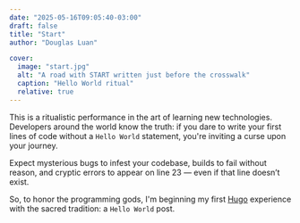 ```yaml
---
date: "2025-05-16T09:05:40-03:00"
draft: false
title: "Start"
author: "Douglas Luan"

cover:
  image: "start.jpg"
  alt: "A road with START written just before the crosswalk"
  caption: "Hello World ritual"
  relative: true
---
```


This is a ritualistic performance in the art of learning new technologies.
Developers around the world know the truth: if you dare to write your first lines of code
without a `Hello World` statement, you're inviting a curse upon your journey.

Expect mysterious bugs to infest your codebase, builds to fail without reason,
and cryptic errors to appear on line 23 — even if that line doesn’t exist.

So, to honor the programming gods, I'm beginning my first [Hugo](https://gohugo.io/) experience
with the sacred tradition: a `Hello World` post.
